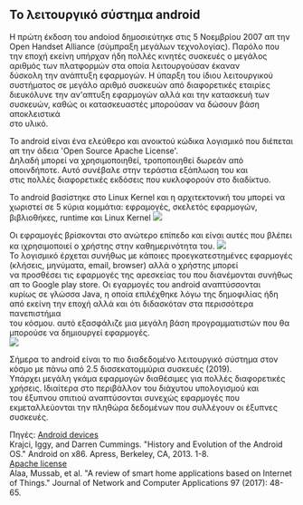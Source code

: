 ## Το λειτουργικό σύστημα android  

Η πρώτη έκδοση του andoiod δημοσιεύτηκε στις 5 Νοεμβρίου 2007 απ την Open Handset Alliance (σύμπραξη μεγάλων τεχνολογίας).
Παρόλο που την εποχή εκείνη υπήρχαν ήδη πολλές κινητές συσκευές ο μεγάλος αριθμός των πλατφορμών στα οποία λειτουργούσαν έκαναν  
δύσκολη την ανάπτυξη εφαρμογών. Η ύπαρξη του ίδιου λειτουργικού συστήματος σε μεγάλο αριθμό συσκευών από διαφορετικές εταιρίες  
διευκόλυνε την αν'απτυξη εφαρμογών αλλά και την κατασκευή των συσκευών, καθώς οι κατασκευαστές μπορούσαν να δώσουν βάση αποκλειστικά  
στο υλικό.  
  
Το android είναι ένα ελεύθερο και ανοικτού κώδικα λογισμικό που διέπεται απ την άδεια 'Open Source Apache License'.  
Δηλαδή μπορεί να χρησιμοποιηθεί, τροποποιηθεί δωρεάν από οποινδήποτε. Αυτό συνέβαλε στην τεράστια εξάπλωση του και  
στις πολλές διαφορετικές εκδόσεις που κυκλοφορούν στο διαδίκτυο.  
  
Το android βασίστηκε στο Linux Kernel και η αρχιτεκτονική του μπορεί να χωριστεί σε 5 κύρια κομμάτια:
εφραμογές, σκελετός εφαρμογών, βιβλιοθήκες, runtime και Linux Kernel
![](https://github.com/antonis-adraktas/images/android_architecture.jpg)  
  
Οι εφραμογές βρίσκονται στο ανώτερο επίπεδο και είναι αυτές που βλέπει κα ιχρησιμοποιεί ο χρήστης στην καθημερινότητα του.
![](/images/andoid_appearance.jpg)  
Το λογισμικό έρχεται συνήθως με κάποιες προεγκατεστημένες εφαρμογές (κλήσεις, μηνύματα, email, browser) αλλά ο χρήστης μπορεί  
να προσθέσει τις εφαρμογές της αρεσκείας του που διανέμονται συνήθως απ το Google play store. Οι εγαρμογές του android αναπτύσσονται  
κυρίως σε γλώσσα Java, η οποία επιλέχθηκε λόγω της δημοφιλίας ήδη από εκείνη την εποχή αλλά και ότι διδασκόταν στα περισσότερα πανεπιστήμια  
του κόσμου. αυτό εξασφάλιζε μια μεγάλη βάση προγραμματιστών που θα μπορούσε να δημιουργεί εφαρμογές.  
![](/images/app_android_code.png)  
  
Σήμερα το android είναι το πιο διαδεδομένο λειτουργικό σύστημα στον κόσμο με πάνω από 2.5 δισσεκατομμύρια συσκευές (2019).  
Υπάρχει μεγάλη γκάμα εφαρμογών διαθέσιμες για πολλές διαφορετικές χρήσεις. Ιδιαίτερα στο περιβάλλον του διάχυτου υπολογισμού και  
του έξυπνου σπιτιού αναπτύσονται συνεχώς εφαρμογές που εκμεταλλεύονται την πληθώρα δεδομένων που συλλέγουν οι έξυπνες συσκευές. 

Πηγές: [Android devices](https://www.theverge.com/2019/5/7/18528297/google-io-2019-android-devices-play-store-total-number-statistic-keynote)  
Krajci, Iggy, and Darren Cummings. "History and Evolution of the Android OS." Android on x86. Apress, Berkeley, CA, 2013. 1-8.  
[Apache license](http://www.apache.org/licenses/LICENSE-2.0)  
Alaa, Mussab, et al. "A review of smart home applications based on Internet of Things." Journal of Network and Computer Applications 97 (2017): 48-65.  

